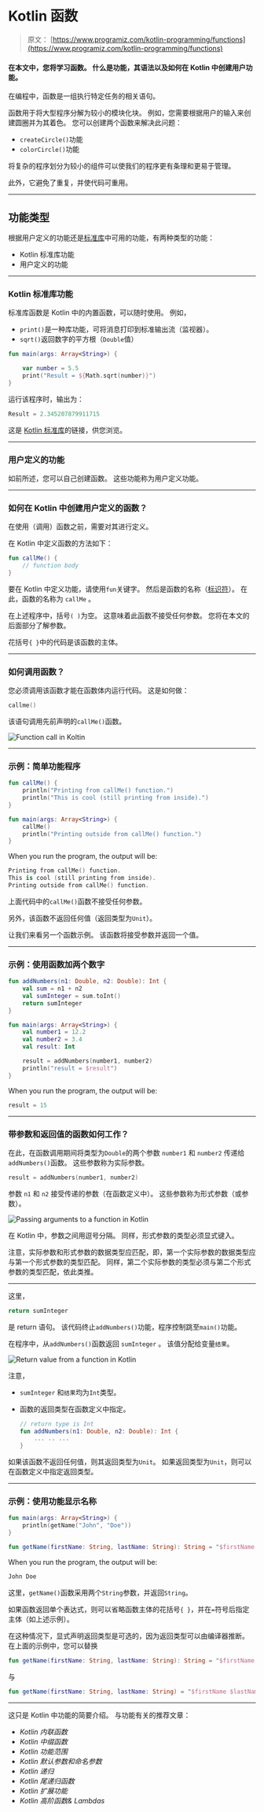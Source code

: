 # Kotlin 函数

> 原文： [https://www.programiz.com/kotlin-programming/functions](https://www.programiz.com/kotlin-programming/functions)

#### 在本文中，您将学习函数。 什么是功能，其语法以及如何在 Kotlin 中创建用户功能。

在编程中，函数是一组执行特定任务的相关语句。

函数用于将大型程序分解为较小的模块化块。 例如，您需要根据用户的输入来创建圆圈并为其着色。 您可以创建两个函数来解决此问题：

*   `createCircle()`功能
*   `colorCircle()`功能

将复杂的程序划分为较小的组件可以使我们的程序更有条理和更易于管理。

此外，它避免了重复，并使代码可重用。

* * *

## 功能类型

根据用户定义的功能还是[标准库](https://kotlinlang.org/api/latest/jvm/stdlib/ "Kotlin standard Library")中可用的功能，有两种类型的功能：

*   Kotlin 标准库功能
*   用户定义的功能

* * *

### Kotlin 标准库功能

标准库函数是 Kotlin 中的内置函数，可以随时使用。 例如，

*   `print()`是一种库功能，可将消息打印到标准输出流（监视器）。
*   `sqrt()`返回数字的平方根（`Double`值）

```kt
fun main(args: Array<String>) {

    var number = 5.5
    print("Result = ${Math.sqrt(number)}")
}
```

运行该程序时，输出为：

```kt
Result = 2.345207879911715
```

这是 [Kotlin 标准库](https://kotlinlang.org/api/latest/jvm/stdlib/ "Kotlin Standard Library")的链接，供您浏览。

* * *

### 用户定义的功能

如前所述，您可以自己创建函数。 这些功能称为用户定义功能。

* * *

### 如何在 Kotlin 中创建用户定义的函数？

在使用（调用）函数之前，需要对其进行定义。

在 Kotlin 中定义函数的方法如下：

```kt
fun callMe() {
    // function body
}

```

要在 Kotlin 中定义功能，请使用`fun`关键字。 然后是函数的名称（[标识符](/kotlin-programming/keywords-identifiers#identifiers "Kotlin identifiers")）。 在此，函数的名称为 `callMe` 。

在上述程序中，括号`( )`为空。 这意味着此函数不接受任何参数。 您将在本文的后面部分了解参数。

花括号`{ }`中的代码是该函数的主体。

* * *

### 如何调用函数？

您必须调用该函数才能在函数体内运行代码。 这是如何做：

```kt
callme()
```

该语句调用先前声明的`callMe()`函数。

![Function call in Koltin](img/8b54fdca9acb20cd3997ceec72e8adb3.png)

* * *

### 示例：简单功能程序

```kt
fun callMe() {
    println("Printing from callMe() function.")
    println("This is cool (still printing from inside).")
}

fun main(args: Array<String>) {
    callMe()
    println("Printing outside from callMe() function.")
}
```

When you run the program, the output will be:

```kt
Printing from callMe() function.
This is cool (still printing from inside).
Printing outside from callMe() function.
```

上面代码中的`callMe()`函数不接受任何参数。

另外，该函数不返回任何值（返回类型为`Unit`）。

让我们来看另一个函数示例。 该函数将接受参数并返回一个值。

* * *

### 示例：使用函数加两个数字

```kt
fun addNumbers(n1: Double, n2: Double): Int {
    val sum = n1 + n2
    val sumInteger = sum.toInt()
    return sumInteger
}

fun main(args: Array<String>) {
    val number1 = 12.2
    val number2 = 3.4
    val result: Int

    result = addNumbers(number1, number2)
    println("result = $result")
}
```

When you run the program, the output will be:

```kt
result = 15
```

* * *

### 带参数和返回值的函数如何工作？

在此，在函数调用期间将类型为`Double`的两个参数 `number1` 和 `number2` 传递给`addNumbers()`函数。 这些参数称为实际参数。

```kt
result = addNumbers(number1, number2)
```

参数 `n1` 和 `n2` 接受传递的参数（在函数定义中）。 这些参数称为形式参数（或参数）。

![Passing arguments to a function in Kotlin](img/eb191255c1be3b065f0b5aac7bb9880a.png)

在 Kotlin 中，参数之间用逗号分隔。 同样，形式参数的类型必须显式键入。

注意，实际参数和形式参数的数据类型应匹配，即，第一个实际参数的数据类型应与第一个形式参数的类型匹配。 同样，第二个实际参数的类型必须与第二个形式参数的类型匹配，依此类推。

* * *

这里，

```kt
return sumInteger
```

是 return 语句。 该代码终止`addNumbers()`功能，程序控制跳至`main()`功能。

在程序中，从`addNumbers()`函数返回 `sumInteger` 。 该值分配给变量`结果`。

![Return value from a function in Kotlin](img/276d39e8ee56ea92aff7db217a1685b4.png)

注意，

*   `sumInteger` 和`结果`均为`Int`类型。
*   函数的返回类型在函数定义中指定。

    ```kt
    // return type is Int
    fun addNumbers(n1: Double, n2: Double): Int {
        ... .. ...
    }
    ```

如果该函数不返回任何值，则其返回类型为`Unit`。 如果返回类型为`Unit`，则可以在函数定义中指定返回类型。

* * *

### 示例：使用功能显示名称

```kt
fun main(args: Array<String>) {
    println(getName("John", "Doe"))
}

fun getName(firstName: String, lastName: String): String = "$firstName $lastName"
```

When you run the program, the output will be:

```kt
John Doe
```

这里，`getName()`函数采用两个`String`参数，并返回`String`。

如果函数返回单个表达式，则可以省略函数主体的花括号`{ }`，并在`=`符号后指定主体（如上述示例）。

在这种情况下，显式声明返回类型是可选的，因为返回类型可以由编译器推断。 在上面的示例中，您可以替换

```kt
fun getName(firstName: String, lastName: String): String = "$firstName $lastName"
```

与

```kt
fun getName(firstName: String, lastName: String) = "$firstName $lastName"

```

* * *

这只是 Kotlin 中功能的简要介绍。 与功能有关的推荐文章：

*   *Kotlin 内联函数*
*   *Kotlin 中缀函数*
*   *Kotlin 功能范围*
*   *Kotlin 默认参数和命名参数*
*   *Kotlin 递归*
*   *Kotlin 尾递归函数*
*   *Kotlin 扩展功能*
*   *Kotlin 高阶函数& Lambdas*